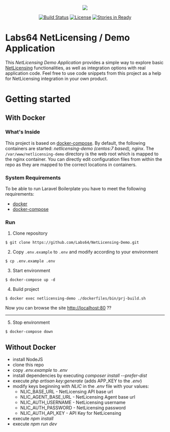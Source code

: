 <p align="center"><img src="http://netlicensing.io/img/labs64-logo.png"></p>

<p align="center">
<a href="https://travis-ci.org/Labs64/NetLicensing-Demo"><img src="https://travis-ci.org/Labs64/NetLicensing-Demo.svg" alt="Build Status"></a>
<a href="https://opensource.org/licenses/MIT"><img src="https://img.shields.io/badge/License-MIT-yellow.svg" alt="License"></a>
<a href="https://waffle.io/Labs64/NetLicensing-Demo"><img src="https://badge.waffle.io/Labs64/NetLicensing-Demo.svg?label=ready&title=Ready" alt="Stories in Ready"></a>
</p>

# Labs64 NetLicensing / Demo Application

This _NetLicensing Demo Application_ provides a simple way to explore basic [NetLicensing](http://netlicensing.io/) functionalities, as well as integration options with real application code. Feel free to use code snippets from this project as a help for NetLicensing integration in your own product.

# Getting started

## With Docker

### What's Inside
This project is based on [docker-compose](https://docs.docker.com/compose/). By default, the following containers are started: _netlicensing-demo (centos:7 based), nginx_. The `/var/www/netlicensing-demo` directory is the web root which is mapped to the nginx container.
You can directly edit configuration files from within the repo as they are mapped to the correct locations in containers.

### System Requirements
To be able to run Laravel Boilerplate you have to meet the following requirements:
* [docker](https://www.docker.com)
* [docker-compose](https://docs.docker.com/compose/)

### Run

1. Clone repository
```
$ git clone https://github.com/Labs64/NetLicensing-Demo.git
```

2. Copy `.env.example` to `.env` and modify according to your environment
```
$ cp .env.example .env
```

3. Start environment
```
$ docker-compose up -d
```

4. Build project
```
$ docker exec netlicensing-demo ./dockerfiles/bin/prj-build.sh
```

Now you can browse the site [http://localhost:80](http://localhost:80)  ??

---

5. Stop environment
```
$ docker-compose down
```

## Without Docker

* install NodeJS
* clone this repo
* copy _.env.example_ to _.env_
* install dependencies by executing _composer install --prefer-dist_
* execute _php artisan key:generate_ (adds APP_KEY to the _.env_)
* modify keys beginning with _NLIC_ in the _.env_ file with your values:
    * NLIC_BASE_URL - NetLicensing API base url
    * NLIC_AGENT_BASE_URL - NetLicensing Agent base url
    * NLIC_AUTH_USERNAME - NetLicensing username
    * NLIC_AUTH_PASSWORD - NetLicensing password
    * NLIC_AUTH_API_KEY - API Key for NetLicensing
* execute _npm install_
* execute _npm run dev_
